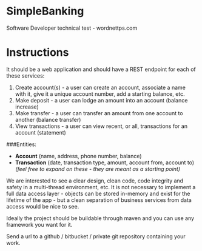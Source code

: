 # SimpleBanking
Software Developer technical test - wordnettps.com

# Instructions
It should be a web application and should have a REST endpoint for each of these services:
1. Create account(s) - a user can create an account, associate a name with it, give it a unique account number, add a starting balance, etc.
2. Make deposit - a user can lodge an amount into an account (balance increase)
3. Make transfer - a user can transfer an amount from one account to another (balance transfer)
4. View transactions - a user can view recent, or all, transactions for an account (statement)

###Entities:
* **Account** (name, address, phone number, balance)
* **Transaction** (date, transaction type, amount, account from, account to)
_(feel free to expand on these - they are meant as a starting point)_

We are interested to see a clear design, clean code, code integrity and safety in a multi-thread environment, etc.
It is not necessary to implement a full data access layer - objects can be stored in-memory and exist for the lifetime of the app - but a clean separation of business services from data access would be nice to see.

Ideally the project should be buildable through maven and you can use any framework you want for it.

Send a url to a github / bitbucket / private git repository containing your work.